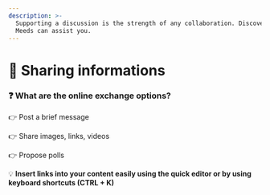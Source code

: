 ```yaml
---
description: >-
  Supporting a discussion is the strength of any collaboration. Discover how
  Meeds can assist you.
---
```


# 📣 Sharing informations

### :question: What are the online exchange options?

👉 Post a brief message&#x20;

👉 Share images, links, videos&#x20;

👉 Propose polls

:bulb: **Insert links into your content easily using the quick editor or by using keyboard shortcuts (CTRL + K)**
